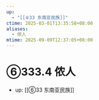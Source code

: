 ```yaml
---
up:
  - "[[⑥33 东南亚民族]]"
ctime: 2025-03-01T13:35:58+08:00
aliases:
  - 侬人
mtime: 2025-09-09T12:37:05+08:00
---
```


# ⑥333.4 侬人

- up: [[⑥33 东南亚民族]]
